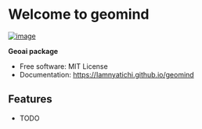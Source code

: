 # Welcome to geomind


[![image](https://img.shields.io/pypi/v/geomind.svg)](https://pypi.python.org/pypi/geomind)


**Geoai package**


-   Free software: MIT License
-   Documentation: <https://Iamnyatichi.github.io/geomind>


## Features

-   TODO
